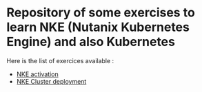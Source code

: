# Repository of some exercises to learn NKE (Nutanix Kubernetes Engine) and also Kubernetes

Here is the list of exercices available : 
* [NKE activation](./NKE_activation/)
* [NKE Cluster deployment](./NKE_installation/)
